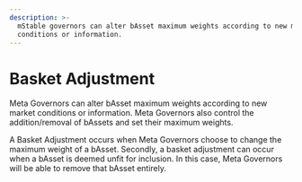 ```yaml
---
description: >-
  mStable governors can alter bAsset maximum weights according to new market
  conditions or information.
---
```


# Basket Adjustment

Meta Governors can alter bAsset maximum weights according to new market conditions or information. Meta Governors also control the addition/removal of bAssets and set their maximum weights.

A Basket Adjustment occurs when Meta Governors choose to change the maximum weight of a bAsset. Secondly, a basket adjustment can occur when a bAsset is deemed unfit for inclusion. In this case, Meta Governors will be able to remove that bAsset entirely.

